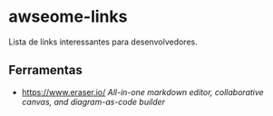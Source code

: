 # awseome-links
Lista de links interessantes para desenvolvedores.

## Ferramentas

- https://www.eraser.io/ _All-in-one markdown editor, collaborative canvas, and diagram-as-code builder_ <!-- 2024-01-18 -->
